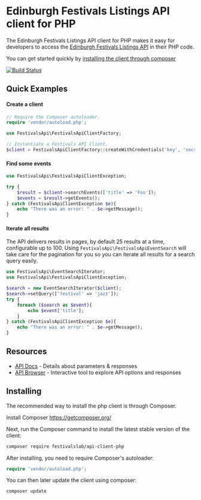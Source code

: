 Edinburgh Festivals Listings API client for PHP
===============================================

The Edinburgh Festivals Listings API client for PHP makes it easy for developers to access the [Edinburgh Festivals Listings API](https://api.edinburghfestivalcity.com/) in their PHP code.

You can get started quickly by [installing the client through composer](#installing)

[![Build Status](https://travis-ci.org/festivalslab/api-client-php.svg?branch=1.0.x)](https://travis-ci.org/festivalslab/api-client-php)

## Quick Examples

#### Create a client
```php
// Require the Composer autoloader.
require 'vendor/autoload.php';

use FestivalsApi\FestivalsApiClientFactory;

// Instantiate a Festivals API Client.
$client = FestivalsApiClientFactory::createWithCredentials('key', 'secret');
```

#### Find some events
```php
use FestivalsApi\FestivalsApiClientException;

try {
    $result = $client->searchEvents(['title' => 'Foo']);
    $events = $result->getEvents();
} catch (FestivalsApiClientException $e){
    echo "There was an error: " . $e->getMessage();
}
```

#### Iterate all results
The API delivers results in pages, by default 25 results at a time, configurable up to 100.
Using `FestivalsApi\FestivalsApiEventSearch` will take care for the pagination for you so you can iterate all results for a search query easily.

```php
use FestivalsApi\EventSearchIterator;
use FestivalsApi\FestivalsApiClientException;

$search = new EventSearchIterator($client);
$search->setQuery(['festival' => 'jazz']);
try {
    foreach ($search as $event){
        echo $event['title'];
    }
} catch (FestivalsApiClientException $e){
    echo "There was an error: " . $e->getMessage();
}
```

## Resources
 - [API Docs](https://api.edinburghfestivalcity.com/documentation) - Details about parameters & responses
 - [API Browser](https://api.edinburghfestivalcity.com/browse) - Interactive tool to explore API options and responses

## Installing

The recommended way to install the php client is through Composer.

Install Composer https://getcomposer.org/

Next, run the Composer command to install the latest stable version of the client:
```bash
composer require festivalslab/api-client-php
```

After installing, you need to require Composer's autoloader:
```php
require 'vendor/autoload.php';
```

You can then later update the client using composer:
```bash
composer update
```
